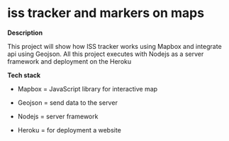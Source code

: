 # iss tracker and markers on maps

**Description**

This project will show how ISS tracker works using Mapbox and integrate api using Geojson. All this project executes with Nodejs as a server framework and deployment on the Heroku

**Tech stack**

* Mapbox = JavaScript library for interactive map

* Geojson = send data to the server

* Nodejs = server framework

* Heroku = for deployment a website
